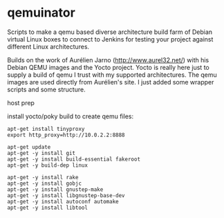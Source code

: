 qemuinator
==========

Scripts to make a qemu based diverse architecture build farm of Debian virtual Linux boxes to connect to Jenkins for testing your project against different Linux architectures.

Builds on the work of Aurélien Jarno (http://www.aurel32.net/) with his Debian QEMU images and the Yocto project.  Yocto is really here just to supply a build of qemu I trust with my supported architectures.  The qemu images are used directly from Aurélien's site.  I just added some wrapper scripts and some structure.

host prep

install yocto/poky build to create qemu files:
    
    apt-get install tinyproxy
    export http_proxy=http://10.0.2.2:8888
    
    apt-get update
    apt-get -y install git
    apt-get -y install build-essential fakeroot
    apt-get -y build-dep linux
    
    apt-get -y install rake
    apt-get -y install gobjc
    apt-get -y install gnustep-make
    apt-get -y install libgnustep-base-dev
    apt-get -y install autoconf automake
    apt-get -y install libtool
    
